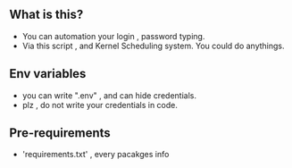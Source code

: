 ## What is this?
- You can automation your login , password typing. 
- Via this script , and Kernel Scheduling system. You could do anythings.

## Env variables
- you can write ".env" , and can hide credentials.
- plz , do not write your credentials in code. 

## Pre-requirements
- 'requirements.txt' , every pacakges info 
 